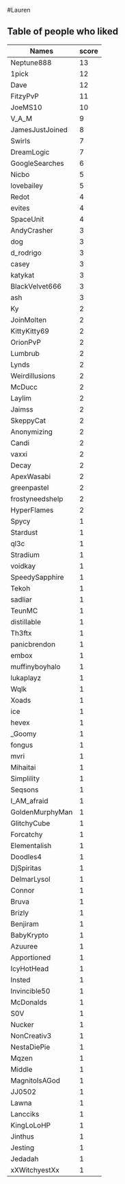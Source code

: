 #Lauren
## Table of people who liked
Names | score
--- | ---
Neptune888 | 13
1pick | 12
Dave | 12
FitzyPvP | 11
JoeMS10 | 10
V_A_M | 9
JamesJustJoined | 8
Swirls | 7
DreamLogic | 7
GoogleSearches | 6
Nicbo | 5
lovebailey | 5
Redot | 4
evites | 4
SpaceUnit | 4
AndyCrasher | 3
dog | 3
d_rodrigo | 3
casey | 3
katykat | 3
BlackVelvet666 | 3
ash | 3
Ky | 2
JoinMolten | 2
KittyKitty69 | 2
OrionPvP | 2
Lumbrub | 2
Lynds | 2
Weirdillusions | 2
McDucc | 2
Laylim | 2
Jaimss | 2
SkeppyCat | 2
Anonymizing | 2
Candi | 2
vaxxi | 2
Decay | 2
ApexWasabi | 2
greenpastel | 2
frostyneedshelp | 2
HyperFlames | 2
Spycy | 1
Stardust | 1
ql3c | 1
Stradium | 1
voidkay | 1
SpeedySapphire | 1
Tekoh | 1
sadliar | 1
TeunMC | 1
distillable | 1
Th3ftx | 1
panicbrendon | 1
embox | 1
muffinyboyhalo | 1
lukaplayz | 1
Wqlk | 1
Xoads | 1
ice | 1
hevex | 1
_Goomy | 1
fongus | 1
mvri | 1
Mihaitai | 1
Simplility | 1
Seqsons | 1
I_AM_afraid | 1
GoldenMurphyMan | 1
GlitchyCube | 1
Forcatchy | 1
Elementalish | 1
Doodles4 | 1
DjSpiritas | 1
DelmarLysol | 1
Connor | 1
Bruva | 1
Brizly | 1
Benjiram | 1
BabyKrypto | 1
Azuuree | 1
Apportioned | 1
IcyHotHead | 1
Insted | 1
Invincible50 | 1
McDonalds | 1
S0V | 1
Nucker | 1
NonCreativ3 | 1
NestaDiePie | 1
Mqzen | 1
Middle | 1
MagnitoIsAGod | 1
JJ0502 | 1
Lawna | 1
Lancciks | 1
KingLoLoHP | 1
Jinthus | 1
Jesting | 1
Jedadah | 1
xXWitchyestXx | 1
